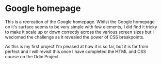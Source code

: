 # Google homepage

This is a recreation of the Google homepage. Whilst the Google homepage on it's surface seems to be very simple with few elements, I did find it tricky to make it scale up or down correctly across the various screen sizes but I weclomed the challenge as it revealed the power of CSS breakpoints.

As this is my first project I'm pleased at how it is so far, but it is far from perfect and I will revisit this once I have completed the HTML and CSS course on the Odin Project.
